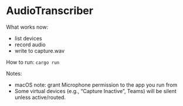 # AudioTranscriber

What works now:
- list devices
- record audio
- write to capture.wav

How to run:
```cargo run```

Notes:
- macOS note: grant Microphone permission to the app you run from
- Some virtual devices (e.g., “Capture Inactive”, Teams) will be silent unless active/routed.